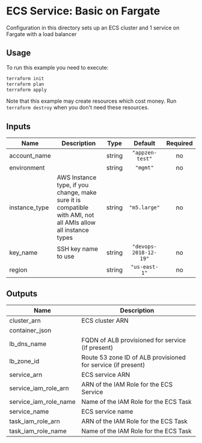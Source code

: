 # ECS Service: Basic on Fargate

Configuration in this directory sets up an ECS cluster and 1 service on Fargate with a load balancer

## Usage

To run this example you need to execute:

```bash
terraform init
terraform plan
terraform apply
```

Note that this example may create resources which cost money. Run `terraform destroy` when you don't need these resources.

<!-- BEGINNING OF PRE-COMMIT-TERRAFORM DOCS HOOK -->
## Inputs

| Name | Description | Type | Default | Required |
|------|-------------|:----:|:-----:|:-----:|
| account\_name |  | string | `"appzen-test"` | no |
| environment |  | string | `"mgmt"` | no |
| instance\_type | AWS Instance type, if you change, make sure it is compatible with AMI, not all AMIs allow all instance types | string | `"m5.large"` | no |
| key\_name | SSH key name to use | string | `"devops-2018-12-19"` | no |
| region |  | string | `"us-east-1"` | no |

## Outputs

| Name | Description |
|------|-------------|
| cluster\_arn | ECS cluster ARN |
| container\_json |  |
| lb\_dns\_name | FQDN of ALB provisioned for service (if present) |
| lb\_zone\_id | Route 53 zone ID of ALB provisioned for service (if present) |
| service\_arn | ECS service ARN |
| service\_iam\_role\_arn | ARN of the IAM Role for the ECS Service |
| service\_iam\_role\_name | Name of the IAM Role for the ECS Task |
| service\_name | ECS service name |
| task\_iam\_role\_arn | ARN of the IAM Role for the ECS Task |
| task\_iam\_role\_name | Name of the IAM Role for the ECS Task |

<!-- END OF PRE-COMMIT-TERRAFORM DOCS HOOK -->
